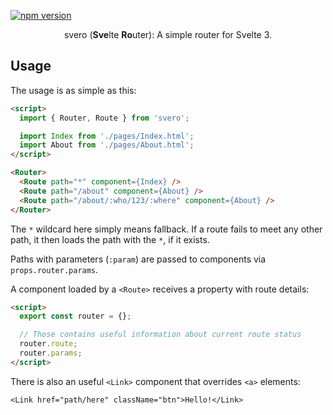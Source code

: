 [![npm version](https://badge.fury.io/js/svero.svg)](https://www.npmjs.com/package/svero)

<p align="center">
  svero (<b>Sve</b>lte <b>Ro</b>uter): A simple router for Svelte 3.
</p>


## Usage

The usage is as simple as this:

```html
<script>
  import { Router, Route } from 'svero';

  import Index from './pages/Index.html';
  import About from './pages/About.html';
</script>

<Router>
  <Route path="*" component={Index} />
  <Route path="/about" component={About} />
  <Route path="/about/:who/123/:where" component={About} />
</Router>
```

The `*` wildcard here simply means fallback. If a route fails to meet any other path, it then loads the path with the `*`, if it exists.

Paths with parameters (`:param`) are passed to components via `props.router.params`.

A component loaded by a `<Route>` receives a property with route details:

```html
<script>
  export const router = {};

  // Those contains useful information about current route status
  router.route;
  router.params;
</script>
```

There is also an useful `<Link>` component that overrides `<a>` elements:

```
<Link href="path/here" className="btn">Hello!</Link>
```
